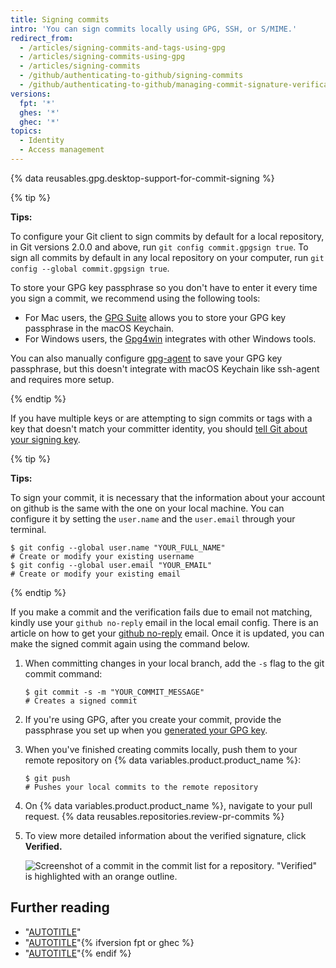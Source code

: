 ```yaml
---
title: Signing commits
intro: 'You can sign commits locally using GPG, SSH, or S/MIME.'
redirect_from:
  - /articles/signing-commits-and-tags-using-gpg
  - /articles/signing-commits-using-gpg
  - /articles/signing-commits
  - /github/authenticating-to-github/signing-commits
  - /github/authenticating-to-github/managing-commit-signature-verification/signing-commits
versions:
  fpt: '*'
  ghes: '*'
  ghec: '*'
topics:
  - Identity
  - Access management
---
```

{% data reusables.gpg.desktop-support-for-commit-signing %}

{% tip %}

**Tips:**

To configure your Git client to sign commits by default for a local repository, in Git versions 2.0.0 and above, run `git config commit.gpgsign true`. To sign all commits by default in any local repository on your computer, run `git config --global commit.gpgsign true`.

To store your GPG key passphrase so you don't have to enter it every time you sign a commit, we recommend using the following tools:
* For Mac users, the [GPG Suite](https://gpgtools.org/) allows you to store your GPG key passphrase in the macOS Keychain.
* For Windows users, the [Gpg4win](https://www.gpg4win.org/) integrates with other Windows tools.

You can also manually configure [gpg-agent](http://linux.die.net/man/1/gpg-agent) to save your GPG key passphrase, but this doesn't integrate with macOS Keychain like ssh-agent and requires more setup.

{% endtip %}

If you have multiple keys or are attempting to sign commits or tags with a key that doesn't match your committer identity, you should [tell Git about your signing key](/authentication/managing-commit-signature-verification/telling-git-about-your-signing-key).

{% tip %}

**Tips:**

To sign your commit, it is necessary that the information about your account on github is the same with the one on your local machine. You can configure it by setting the `user.name` and the `user.email` through your terminal.

   ```shell
   $ git config --global user.name "YOUR_FULL_NAME" 
   # Create or modify your existing username
   $ git config --global user.email "YOUR_EMAIL"
   # Create or modify your existing email
   ```

{% endtip %}

If you make a commit and the verification fails due to email not matching, kindly use your `github no-reply` email in the local email config. There is an article on how to get your [github no-reply](/account-and-profile/setting-up-and-managing-your-personal-account-on-github/managing-email-preferences/setting-your-commit-email-address) email. Once it is updated, you can make the signed commit again using the command below.

1. When committing changes in your local branch, add the `-s` flag to the git commit command:

   ```shell
   $ git commit -s -m "YOUR_COMMIT_MESSAGE"
   # Creates a signed commit
   ```

1. If you're using GPG, after you create your commit, provide the passphrase you set up when you [generated your GPG key](/authentication/managing-commit-signature-verification/generating-a-new-gpg-key).
1. When you've finished creating commits locally, push them to your remote repository on {% data variables.product.product_name %}:

   ```shell
   $ git push
   # Pushes your local commits to the remote repository
   ```

1. On {% data variables.product.product_name %}, navigate to your pull request.
{% data reusables.repositories.review-pr-commits %}
1. To view more detailed information about the verified signature, click **Verified.**

   ![Screenshot of a commit in the commit list for a repository. "Verified" is highlighted with an orange outline.](/assets/images/help/commits/verified-commit.png)

## Further reading

* "[AUTOTITLE](/authentication/managing-commit-signature-verification/telling-git-about-your-signing-key)"
* "[AUTOTITLE](/authentication/managing-commit-signature-verification/signing-tags)"{% ifversion fpt or ghec %}
* "[AUTOTITLE](/codespaces/managing-your-codespaces/managing-gpg-verification-for-github-codespaces)"{% endif %}
